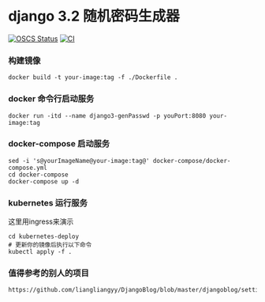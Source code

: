<!-- START doctoc -->
<!-- END doctoc -->

# django 3.2 随机密码生成器

[![OSCS Status](https://www.oscs1024.com/platform/badge/allenjol/gen_random_passwd_dj.svg?size=small)](https://www.oscs1024.com/project/allenjol/gen_random_passwd_dj?ref=badge_small)
[![CI](https://github.com/allenjol/gen_random_pwd_dj3/actions/workflows/docker-image.yml/badge.svg?branch=master)](https://github.com/allenjol/gen_random_pwd_dj3/actions/workflows/docker-image.yml)



### 构建镜像
```shell
docker build -t your-image:tag -f ./Dockerfile .
```

### docker 命令行启动服务
```shell
docker run -itd --name django3-genPasswd -p youPort:8080 your-image:tag
```

### docker-compose 启动服务
```shell
sed -i 's@yourImageName@your-image:tag@' docker-compose/docker-compose.yml
cd docker-compose
docker-compose up -d
```

### kubernetes 运行服务

这里用ingress来演示

```shell
cd kubernetes-deploy
# 更新你的镜像后执行以下命令
kubectl apply -f .
```

### 值得参考的别人的项目
```consle
https://github.com/liangliangyy/DjangoBlog/blob/master/djangoblog/settings.py
```

